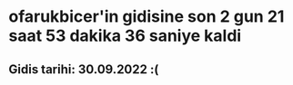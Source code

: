 # ofarukbicer'in gidisine son 2 gun 21 saat 53 dakika 36 saniye kaldi

## Gidis tarihi: 30.09.2022 :(